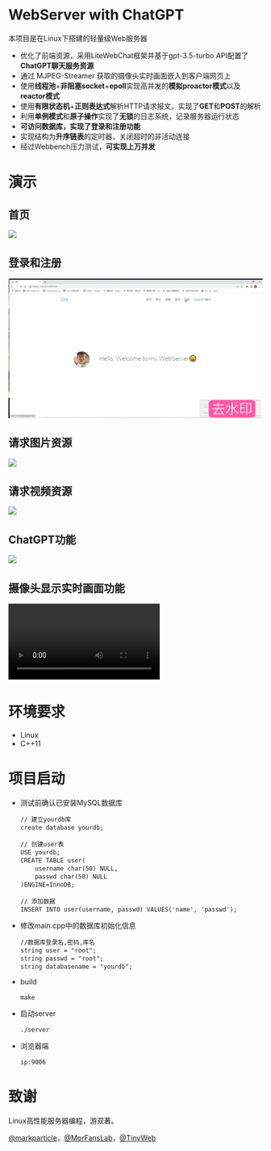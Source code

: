 # WebServer with ChatGPT

本项目是在Linux下搭建的轻量级Web服务器

- 优化了前端资源，采用LiteWebChat框架并基于gpt-3.5-turbo API配置了**ChatGPT聊天服务资源**
- 通过 MJPEG-Streamer 获取的摄像头实时画面嵌入到客户端网页上
- 使用**线程池**+**非阻塞socket**+**epoll**实现高并发的**模拟proactor模式**以及**reactor模式**
- 使用**有限状态机**+**正则表达式**解析HTTP请求报文，实现了**GET**和**POST**的解析
- 利用**单例模式**和**原子操作**实现了**无锁**的日志系统，记录服务器运行状态
- **可访问数据库，实现了登录和注册功能**
- 实现结构为**升序链表**的定时器，关闭超时的非活动连接
- 经过Webbench压力测试，**可实现上万并发**

# 演示

## 首页

![](./gif/首页.GIF)

## 登录和注册

![](./gif/登录注册.GIF)

## 请求图片资源

![](./gif/图片.GIF)

## 请求视频资源

![](./gif/视频.GIF)

## ChatGPT功能

![](./gif/chatgpt.GIF)

## 摄像头显示实时画面功能

![](./gif/capture.MP4)


# 环境要求

- Linux
- C++11

# 项目启动

- 测试前确认已安装MySQL数据库

  ```
  // 建立yourdb库
  create database yourdb;
  
  // 创建user表
  USE yourdb;
  CREATE TABLE user(
      username char(50) NULL,
      passwd char(50) NULL
  )ENGINE=InnoDB;
  
  // 添加数据
  INSERT INTO user(username, passwd) VALUES('name', 'passwd');
  ```

- 修改main.cpp中的数据库初始化信息

  ```
  //数据库登录名,密码,库名
  string user = "root";
  string passwd = "root";
  string databasename = "yourdb";
  ```

- build

  ```
  make
  ```

- 启动server

  ```
  ./server
  ```

- 浏览器端

  ```
  ip:9006
  ```

# 致谢

Linux高性能服务器编程，游双著。

[@markparticle](https://github.com/markparticle/WebServer/)，[@MorFansLab](https://github.com/MorFansLab/LiteWebChat_Frame)，[@TinyWeb](https://github.com/qinguoyi/TinyWebServer)

